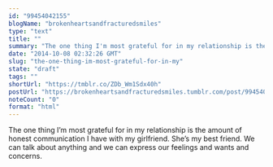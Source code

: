 ```yaml
---
id: "99454042155"
blogName: "brokenheartsandfracturedsmiles"
type: "text"
title: ""
summary: "The one thing I'm most grateful for in my relationship is the amount of honest communication I have with my girlfriend. She's my..."
date: "2014-10-08 02:32:26 GMT"
slug: "the-one-thing-im-most-grateful-for-in-my"
state: "draft"
tags: ""
shortUrl: "https://tmblr.co/ZDb_Wm1Sdx40h"
postUrl: "https://brokenheartsandfracturedsmiles.tumblr.com/post/99454042155/the-one-thing-im-most-grateful-for-in-my"
noteCount: "0"
format: "html"
---
```


The one thing I’m most grateful for in my relationship is the amount of honest communication I have with my girlfriend. She’s my best friend. We can talk about anything and we can express our feelings and wants and concerns.